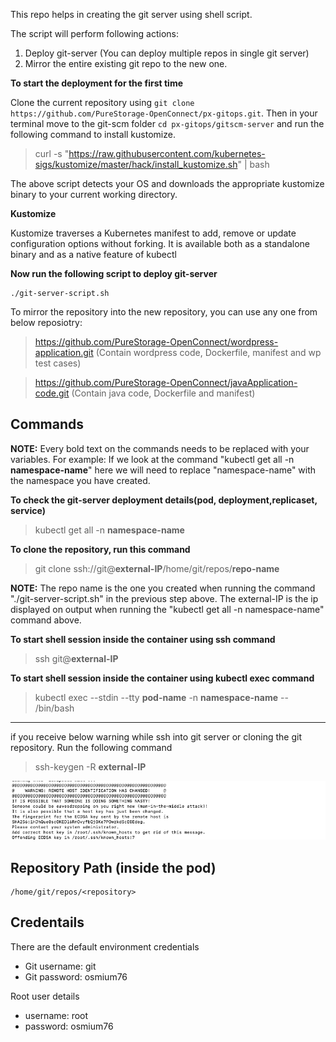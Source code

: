 This repo helps in creating the git server using shell script.

The script will perform following actions:

1) Deploy git-server (You can deploy multiple repos in single git server)
2) Mirror the entire existing git repo to the new one.

**To start the deployment for the first time**

Clone the current repository using  `git clone https://github.com/PureStorage-OpenConnect/px-gitops.git`. Then in your terminal move to the git-scm folder `cd px-gitops/gitscm-server` and run the following command  to install kustomize.

> curl -s "https://raw.githubusercontent.com/kubernetes-sigs/kustomize/master/hack/install_kustomize.sh" | bash

The above script detects your OS and downloads the appropriate kustomize binary to your current working directory.

**Kustomize**

Kustomize traverses a Kubernetes manifest to add, remove or update configuration options without forking. It is available both as a standalone binary and as a native feature of kubectl



**Now run the following script to deploy git-server**

```
./git-server-script.sh
```


To mirror the repository into the new repository, you can use any one from below reposiotry:

> https://github.com/PureStorage-OpenConnect/wordpress-application.git    (Contain wordpress code, Dockerfile, manifest and wp test cases)

> https://github.com/PureStorage-OpenConnect/javaApplication-code.git         (Contain java code, Dockerfile and manifest) 





## Commands

**NOTE:** Every bold text on the commands needs to be replaced with your variables. For example: If we look at the command "kubectl get all -n **namespace-name**" here we will need to replace "namespace-name" with the namespace you have created.

**To check the git-server deployment details(pod, deployment,replicaset, service)**


> kubectl get all -n **namespace-name**


**To clone the repository, run this command**


> git clone ssh://git@**external-IP**/home/git/repos/**repo-name**

**NOTE:** The repo name is the one you created when running the command "./git-server-script.sh" in the previous step above.
The external-IP is the ip displayed on output when running the "kubectl get all -n namespace-name" command above.

**To start shell session inside the container using ssh command**


> ssh git@**external-IP**

**To start shell session inside the container using kubectl exec command**


> kubectl exec --stdin --tty **pod-name** -n **namespace-name** -- /bin/bash

---
if you receive below warning while ssh into git server or cloning the git repository. Run the following command 

> ssh-keygen -R **external-IP**


![](./add-host-key.png?raw=true "Title")

## Repository Path (inside the pod)

```
/home/git/repos/<repository>
```

## Credentails

There are the default environment credentials

* Git username: git
* Git password: osmium76

Root user details

* username: root
* password: osmium76



